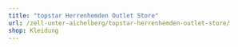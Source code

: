 ```yaml
---
title: "topstar Herrenhemden Outlet Store"
url: /zell-unter-aichelberg/topstar-herrenhemden-outlet-store/
shop: Kleidung
---
```

